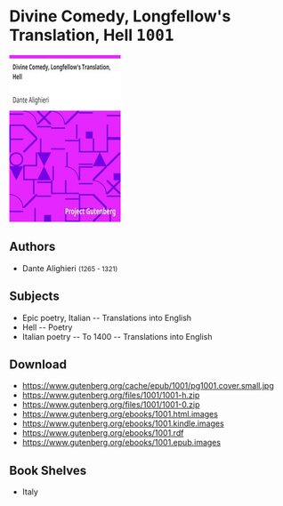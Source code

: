# Divine Comedy, Longfellow's Translation, Hell <kbd>1001</kbd>

![](./cover.medium.jpg "")

## Authors


 - Dante Alighieri <small>(1265 - 1321)</small>

## Subjects


 - Epic poetry, Italian -- Translations into English
 - Hell -- Poetry
 - Italian poetry -- To 1400 -- Translations into English

## Download


 - https://www.gutenberg.org/cache/epub/1001/pg1001.cover.small.jpg
 - https://www.gutenberg.org/files/1001/1001-h.zip
 - https://www.gutenberg.org/files/1001/1001-0.zip
 - https://www.gutenberg.org/ebooks/1001.html.images
 - https://www.gutenberg.org/ebooks/1001.kindle.images
 - https://www.gutenberg.org/ebooks/1001.rdf
 - https://www.gutenberg.org/ebooks/1001.epub.images

## Book Shelves


 - Italy
